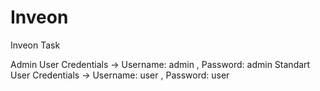 # Inveon
Inveon Task

Admin User Credentials -> Username: admin , Password: admin
Standart User Credentials -> Username: user , Password: user

